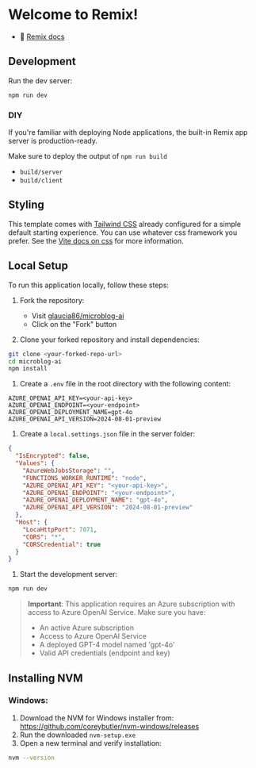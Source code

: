 # Welcome to Remix!

- 📖 [Remix docs](https://remix.run/docs)

## Development

Run the dev server:

```shellscript
npm run dev
```

### DIY

If you're familiar with deploying Node applications, the built-in Remix app server is production-ready.

Make sure to deploy the output of `npm run build`

- `build/server`
- `build/client`

## Styling

This template comes with [Tailwind CSS](https://tailwindcss.com/) already configured for a simple default starting experience. You can use whatever css framework you prefer. See the [Vite docs on css](https://vitejs.dev/guide/features.html#css) for more information.

## Local Setup

To run this application locally, follow these steps:

1. Fork the repository:
   - Visit [glaucia86/microblog-ai](https://github.com/glaucia86/microblog-ai)
   - Click on the "Fork" button

2. Clone your forked repository and install dependencies:
   
```bash
git clone <your-forked-repo-url>
cd microblog-ai
npm install
```

1. Create a `.env` file in the root directory with the following content:
```env
AZURE_OPENAI_API_KEY=<your-api-key>
AZURE_OPENAI_ENDPOINT=<your-endpoint>
AZURE_OPENAI_DEPLOYMENT_NAME=gpt-4o
AZURE_OPENAI_API_VERSION=2024-08-01-preview
```

1. Create a `local.settings.json` file in the server folder:
```json
{
  "IsEncrypted": false,
  "Values": {
    "AzureWebJobsStorage": "",
    "FUNCTIONS_WORKER_RUNTIME": "node",
    "AZURE_OPENAI_API_KEY": "<your-api-key>",
    "AZURE_OPENAI_ENDPOINT": "<your-endpoint>",
    "AZURE_OPENAI_DEPLOYMENT_NAME": "gpt-4o",
    "AZURE_OPENAI_API_VERSION": "2024-08-01-preview"
  },
  "Host": {
    "LocaHttpPort": 7071,
    "CORS": "*",
    "CORSCredential": true
  }
}
```

1. Start the development server:
```bash
npm run dev
```

> **Important**: This application requires an Azure subscription with access to Azure OpenAI Service. Make sure you have:
> - An active Azure subscription
> - Access to Azure OpenAI Service
> - A deployed GPT-4 model named 'gpt-4o'
> - Valid API credentials (endpoint and key)

## Installing NVM

### Windows:
1. Download the NVM for Windows installer from: https://github.com/coreybutler/nvm-windows/releases
2. Run the downloaded `nvm-setup.exe`
3. Open a new terminal and verify installation:
   
```bash
nvm --version
```

